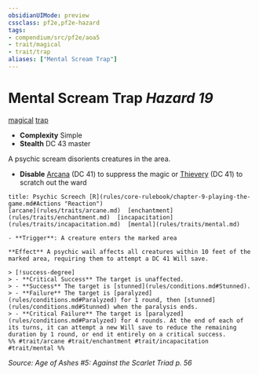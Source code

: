 ```yaml
---
obsidianUIMode: preview
cssclass: pf2e,pf2e-hazard
tags:
- compendium/src/pf2e/aoa5
- trait/magical
- trait/trap
aliases: ["Mental Scream Trap"]
---
```

# Mental Scream Trap *Hazard 19*  
[magical](rules/traits/magical.md)  [trap](rules/traits/trap.md)  

- **Complexity** Simple
- **Stealth** DC 43 master  

A psychic scream disorients creatures in the area.

- **Disable** [Arcana](compendium/skills.md#Arcana) (DC 41) to suppress the magic or [Thievery](compendium/skills.md#Thievery) (DC 41) to scratch out the ward  
     
```ad-embed-ability
title: Psychic Screech [R](rules/core-rulebook/chapter-9-playing-the-game.md#Actions "Reaction")
[arcane](rules/traits/arcane.md)  [enchantment](rules/traits/enchantment.md)  [incapacitation](rules/traits/incapacitation.md)  [mental](rules/traits/mental.md)  

- **Trigger**: A creature enters the marked area

**Effect** A psychic wail affects all creatures within 10 feet of the marked area, requiring them to attempt a DC 41 Will save.

> [!success-degree] 
> - **Critical Success** The target is unaffected.
> - **Success** The target is [stunned](rules/conditions.md#Stunned).
> - **Failure** The target is [paralyzed](rules/conditions.md#Paralyzed) for 1 round, then [stunned](rules/conditions.md#Stunned) when the paralysis ends.
> - **Critical Failure** The target is [paralyzed](rules/conditions.md#Paralyzed) for 4 rounds. At the end of each of its turns, it can attempt a new Will save to reduce the remaining duration by 1 round, or end it entirely on a critical success.  
%% #trait/arcane #trait/enchantment #trait/incapacitation #trait/mental %%
```

*Source: Age of Ashes #5: Against the Scarlet Triad p. 56*